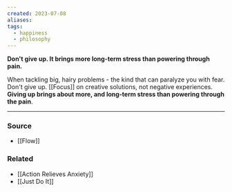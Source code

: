 ```yaml
---
created: 2023-07-08
aliases: 
tags:
  - happiness
  - philosophy
---
```

**Don't give up. It brings more long-term stress than powering through pain.**

When tackling big, hairy problems - the kind that can paralyze you with fear. Don't give up. [[Focus]] on creative solutions, not negative experiences. **Giving up brings about more, and long-term stress than powering through the pain**.

****
### Source
- [[Flow]]

### Related
- [[Action Relieves Anxiety]] 
- [[Just Do It]]